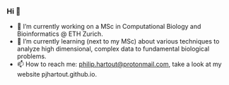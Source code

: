 ### Hi 👋

- 🔭 I’m currently working on a MSc in Computational Biology and Bioinformatics @ ETH Zurich.
- 🌱 I’m currently learning (next to my MSc) about various techniques
  to analyze high dimensional, complex data to fundamental biological problems.
- 📫 How to reach me: philip.hartout@protonmail.com, take a look at my website pjhartout.github.io.

